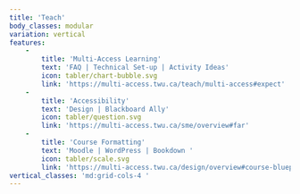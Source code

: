 ```yaml
---
title: 'Teach'
body_classes: modular
variation: vertical
features:
    -
        title: 'Multi-Access Learning'
        text: 'FAQ | Technical Set-up | Activity Ideas'
        icon: tabler/chart-bubble.svg
        link: 'https://multi-access.twu.ca/teach/multi-access#expect'
    -
        title: 'Accessibility'
        text: 'Design | Blackboard Ally'
        icon: tabler/question.svg
        link: 'https://multi-access.twu.ca/sme/overview#far'
    -
        title: 'Course Formatting'
        text: 'Moodle | WordPress | Bookdown '
        icon: tabler/scale.svg
        link: 'https://multi-access.twu.ca/design/overview#course-blueprint-1'
vertical_classes: 'md:grid-cols-4 '
---
```

